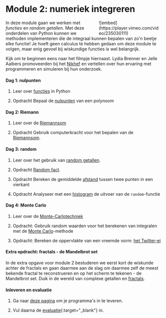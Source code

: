 # Module 2: numeriek integreren

<div style="width: 40%; float:right; margin-left: 2em;">
![embed](https://player.vimeo.com/video/235030111)
</div>

In deze module gaan we werken met *functies* en *random getallen*. Met deze onderdelen van Python kunnen we methoden implementeren die de integraal kunnen bepalen van zo'n beetje elke functie! Je hoeft geen calculus te hebben gedaan om deze module te volgen, maar enig gevoel bij wiskundige functies is wel belangrijk.

Kijk om te beginnen eens naar het filmpje hiernaast. Lydia Brenner en Jelle Aalbers promoveerden bij het [Nikhef](http://www.nikhef.nl/) en vertellen over hun ervaring met programmeren en simuleren bij hun onderzoek.

#### Dag 1: nulpunten

1. Leer over [functies](/python/functies) in Python

3. <span class="badge badge-primary">Opdracht</span> Bepaal de [nulpunten](/integreren/nulpunten) van een polynoom

#### Dag 2: Riemann

1. Leer over de [Riemannsom](/technieken/riemannsom)

1. <span class="badge badge-primary">Opdracht</span> Gebruik computerkracht voor het bepalen van de [Riemannsom](/integreren/riemann).

#### Dag 3: random

1. Leer over het gebruik van  [random getallen](/technieken/random).

2. <span class="badge badge-primary">Opdracht</span> [Random fact](/integreren/randomwiskunde).

3. <span class="badge badge-primary">Opdracht</span> Bereken de gemiddelde [afstand](/integreren/afstand) tussen twee punten in een vierkant

3. <span class="badge badge-primary">Opdracht</span> Analyseer met een [histogram](/integreren/histogram) de uitvoer van de `random`-functie

#### Dag 4: Monte Carlo

1. Leer over de [Monte-Carlotechniek](/technieken/monte-carlo)

2. <span class="badge badge-primary">Opdracht:</span> Gebruik random waarden voor het berekenen van integralen met de  [Monte Carlo](/integreren/monte-carlo)-methode

3. <span class="badge badge-primary">Opdracht:</span> Bereken de oppervlakte van een vreemde vorm: [het Twitter-ei](/integreren/ei)


#### Extra opdracht: fractals - de Mandelbrot set

In de extra opgave voor module 2 bestuderen we eerst kort de wiskunde achter de fractals en gaan daarmee aan de slag om daarmee zelf de meest bekende fractal te reconstrueren en op het scherm te tekenen - de Mandelbrot set. Duik in de wereld van complexe getallen en [fractals](/integreren/extra).




#### Inleveren en evaluatie

1. Ga naar [deze pagina](/integreren/inleveren) om je programma's in te leveren.

2. Vul daarna de [evaluatie](https://goo.gl/forms/X0HNmhNQbhAk81442){:target="_blank"} in.


